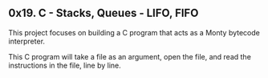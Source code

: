 <h2>0x19. C - Stacks, Queues - LIFO, FIFO </h2>
<p>This project focuses on building a C program that acts as a Monty bytecode interpreter.</p>
This C program will take a file as an argument, open the file, and read the instructions in the file, line by line.
